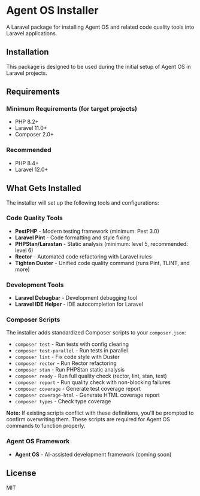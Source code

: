 # Agent OS Installer

A Laravel package for installing Agent OS and related code quality tools into Laravel applications.

## Installation

This package is designed to be used during the initial setup of Agent OS in Laravel projects.

## Requirements

### Minimum Requirements (for target projects)

- PHP 8.2+
- Laravel 11.0+
- Composer 2.0+

### Recommended

- PHP 8.4+
- Laravel 12.0+

## What Gets Installed

The installer will set up the following tools and configurations:

### Code Quality Tools

- **PestPHP** - Modern testing framework (minimum: Pest 3.0)
- **Laravel Pint** - Code formatting and style fixing
- **PHPStan/Larastan** - Static analysis (minimum: level 5, recommended: level 6)
- **Rector** - Automated code refactoring with Laravel rules
- **Tighten Duster** - Unified code quality command (runs Pint, TLINT, and more)

### Development Tools

- **Laravel Debugbar** - Development debugging tool
- **Laravel IDE Helper** - IDE autocompletion for Laravel

### Composer Scripts

The installer adds standardized Composer scripts to your `composer.json`:

- `composer test` - Run tests with config clearing
- `composer test-parallel` - Run tests in parallel
- `composer lint` - Fix code style with Duster
- `composer rector` - Run Rector refactoring
- `composer stan` - Run PHPStan static analysis
- `composer ready` - Run full quality check (rector, lint, stan, test)
- `composer report` - Run quality check with non-blocking failures
- `composer coverage` - Generate test coverage report
- `composer coverage-html` - Generate HTML coverage report
- `composer types` - Check type coverage

**Note:** If existing scripts conflict with these definitions, you'll be prompted to confirm overwriting them. These scripts are required for Agent OS commands to function properly.

### Agent OS Framework

- **Agent OS** - AI-assisted development framework (coming soon)

## License

MIT
